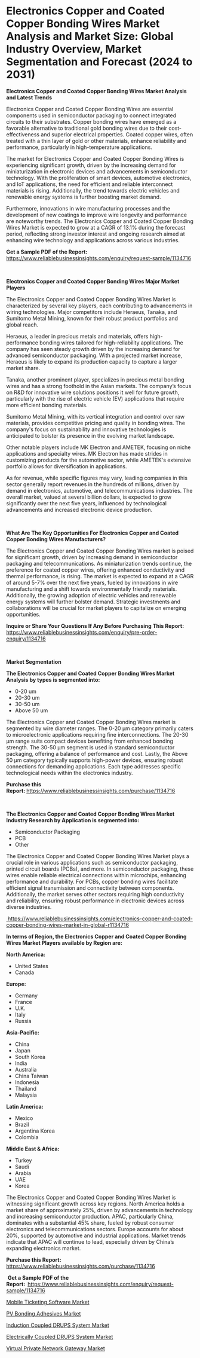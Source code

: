 <p><h1>Electronics Copper and Coated Copper Bonding Wires Market Analysis and Market Size: Global Industry Overview, Market Segmentation and Forecast (2024 to 2031)</h1></p><p><strong>Electronics Copper and Coated Copper Bonding Wires Market Analysis and Latest Trends</strong></p>
<p><p>Electronics Copper and Coated Copper Bonding Wires are essential components used in semiconductor packaging to connect integrated circuits to their substrates. Copper bonding wires have emerged as a favorable alternative to traditional gold bonding wires due to their cost-effectiveness and superior electrical properties. Coated copper wires, often treated with a thin layer of gold or other materials, enhance reliability and performance, particularly in high-temperature applications.</p><p>The market for Electronics Copper and Coated Copper Bonding Wires is experiencing significant growth, driven by the increasing demand for miniaturization in electronic devices and advancements in semiconductor technology. With the proliferation of smart devices, automotive electronics, and IoT applications, the need for efficient and reliable interconnect materials is rising. Additionally, the trend towards electric vehicles and renewable energy systems is further boosting market demand.</p><p>Furthermore, innovations in wire manufacturing processes and the development of new coatings to improve wire longevity and performance are noteworthy trends. The Electronics Copper and Coated Copper Bonding Wires Market is expected to grow at a CAGR of 13.1% during the forecast period, reflecting strong investor interest and ongoing research aimed at enhancing wire technology and applications across various industries.</p></p>
<p><strong>Get a Sample PDF of the Report:&nbsp;</strong> <a href="https://www.reliablebusinessinsights.com/enquiry/request-sample/1134716?utm_campaign=102&utm_medium=2&utm_source=Github&utm_content=ia&utm_term=08102024&utm_id=electronics-copper-and-coated-copper-bonding-wires">https://www.reliablebusinessinsights.com/enquiry/request-sample/1134716</a></p>
<p>&nbsp;</p>
<p><strong>Electronics Copper and Coated Copper Bonding Wires Major Market Players</strong></p>
<p><p>The Electronics Copper and Coated Copper Bonding Wires Market is characterized by several key players, each contributing to advancements in wiring technologies. Major competitors include Heraeus, Tanaka, and Sumitomo Metal Mining, known for their robust product portfolios and global reach.</p><p>Heraeus, a leader in precious metals and materials, offers high-performance bonding wires tailored for high-reliability applications. The company has seen steady growth driven by the increasing demand for advanced semiconductor packaging. With a projected market increase, Heraeus is likely to expand its production capacity to capture a larger market share.</p><p>Tanaka, another prominent player, specializes in precious metal bonding wires and has a strong foothold in the Asian markets. The company’s focus on R&D for innovative wire solutions positions it well for future growth, particularly with the rise of electric vehicle (EV) applications that require more efficient bonding materials.</p><p>Sumitomo Metal Mining, with its vertical integration and control over raw materials, provides competitive pricing and quality in bonding wires. The company's focus on sustainability and innovative technologies is anticipated to bolster its presence in the evolving market landscape.</p><p>Other notable players include MK Electron and AMETEK, focusing on niche applications and specialty wires. MK Electron has made strides in customizing products for the automotive sector, while AMETEK's extensive portfolio allows for diversification in applications.</p><p>As for revenue, while specific figures may vary, leading companies in this sector generally report revenues in the hundreds of millions, driven by demand in electronics, automotive, and telecommunications industries. The overall market, valued at several billion dollars, is expected to grow significantly over the next five years, influenced by technological advancements and increased electronic device production.</p></p>
<p>&nbsp;</p>
<p><strong>What Are The Key Opportunities For Electronics Copper and Coated Copper Bonding Wires Manufacturers?</strong></p>
<p><p>The Electronics Copper and Coated Copper Bonding Wires market is poised for significant growth, driven by increasing demand in semiconductor packaging and telecommunications. As miniaturization trends continue, the preference for coated copper wires, offering enhanced conductivity and thermal performance, is rising. The market is expected to expand at a CAGR of around 5-7% over the next five years, fueled by innovations in wire manufacturing and a shift towards environmentally friendly materials. Additionally, the growing adoption of electric vehicles and renewable energy systems will further bolster demand. Strategic investments and collaborations will be crucial for market players to capitalize on emerging opportunities.</p></p>
<p><strong>Inquire or Share Your Questions If Any Before Purchasing This Report:</strong> <a href="https://www.reliablebusinessinsights.com/enquiry/pre-order-enquiry/1134716?utm_campaign=102&utm_medium=2&utm_source=Github&utm_content=ia&utm_term=08102024&utm_id=electronics-copper-and-coated-copper-bonding-wires">https://www.reliablebusinessinsights.com/enquiry/pre-order-enquiry/1134716</a></p>
<p>&nbsp;</p>
<p><strong>Market Segmentation</strong></p>
<p><strong>The Electronics Copper and Coated Copper Bonding Wires Market Analysis by types is segmented into:</strong></p>
<p><ul><li>0-20 um</li><li>20-30 um</li><li>30-50 um</li><li>Above 50 um</li></ul></p>
<p><p>The Electronics Copper and Coated Copper Bonding Wires market is segmented by wire diameter ranges. The 0-20 µm category primarily caters to microelectronic applications requiring fine interconnections. The 20-30 µm range suits compact devices benefiting from enhanced bonding strength. The 30-50 µm segment is used in standard semiconductor packaging, offering a balance of performance and cost. Lastly, the Above 50 µm category typically supports high-power devices, ensuring robust connections for demanding applications. Each type addresses specific technological needs within the electronics industry.</p></p>
<p><strong>Purchase this Report:&nbsp;</strong><a href="https://www.reliablebusinessinsights.com/purchase/1134716?utm_campaign=102&utm_medium=2&utm_source=Github&utm_content=ia&utm_term=08102024&utm_id=electronics-copper-and-coated-copper-bonding-wires">https://www.reliablebusinessinsights.com/purchase/1134716</a></p>
<p>&nbsp;</p>
<p><strong>The Electronics Copper and Coated Copper Bonding Wires Market Industry Research by Application is segmented into:</strong></p>
<p><ul><li>Semiconductor Packaging</li><li>PCB</li><li>Other</li></ul></p>
<p><p>The Electronics Copper and Coated Copper Bonding Wires Market plays a crucial role in various applications such as semiconductor packaging, printed circuit boards (PCBs), and more. In semiconductor packaging, these wires enable reliable electrical connections within microchips, enhancing performance and durability. For PCBs, copper bonding wires facilitate efficient signal transmission and connectivity between components. Additionally, the market serves other sectors requiring high conductivity and reliability, ensuring robust performance in electronic devices across diverse industries.</p></p>
<p><a href="https://www.reliablebusinessinsights.com/electronics-copper-and-coated-copper-bonding-wires-market-in-global-r1134716?utm_campaign=102&utm_medium=2&utm_source=Github&utm_content=ia&utm_term=08102024&utm_id=electronics-copper-and-coated-copper-bonding-wires">&nbsp;https://www.reliablebusinessinsights.com/electronics-copper-and-coated-copper-bonding-wires-market-in-global-r1134716</a></p>
<p><strong>In terms of Region, the Electronics Copper and Coated Copper Bonding Wires Market Players available by Region are:</strong></p>
<p>
    <p> <strong> North America: </strong>
        <ul>
            <li>United States</li>
            <li>Canada</li>
        </ul>
        </p> 
    <p> <strong> Europe: </strong>
        <ul>
            <li>Germany</li>
            <li>France</li>
            <li>U.K.</li>
            <li>Italy</li>
            <li>Russia</li>
        </ul>
        </p> 
    <p> <strong> Asia-Pacific: </strong>
        <ul>
            <li>China</li>
            <li>Japan</li>
            <li>South Korea</li>
            <li>India</li>
            <li>Australia</li>
            <li>China Taiwan</li>
            <li>Indonesia</li>
            <li>Thailand</li>
            <li>Malaysia</li>
        </ul>
        </p> 
    <p> <strong> Latin America: </strong>
        <ul>
            <li>Mexico</li>
            <li>Brazil</li>
            <li>Argentina Korea</li>
            <li>Colombia</li>
        </ul>
        </p> 
    <p> <strong> Middle East & Africa: </strong>
        <ul>
            <li>Turkey</li>
            <li>Saudi</li>
            <li>Arabia</li>
            <li>UAE</li>
            <li>Korea</li>
        </ul>
    </p>
    </p>
<p><p>The Electronics Copper and Coated Copper Bonding Wires Market is witnessing significant growth across key regions. North America holds a market share of approximately 25%, driven by advancements in technology and increasing semiconductor production. APAC, particularly China, dominates with a substantial 45% share, fueled by robust consumer electronics and telecommunications sectors. Europe accounts for about 20%, supported by automotive and industrial applications. Market trends indicate that APAC will continue to lead, especially driven by China’s expanding electronics market.</p></p>
<p><strong>Purchase this Report: </strong><a href="https://www.reliablebusinessinsights.com/purchase/1134716?utm_campaign=102&utm_medium=2&utm_source=Github&utm_content=ia&utm_term=08102024&utm_id=electronics-copper-and-coated-copper-bonding-wires">https://www.reliablebusinessinsights.com/purchase/1134716</a></p>
<p>&nbsp;<strong>Get a Sample PDF of the Report:&nbsp;&nbsp;</strong><a href="https://www.reliablebusinessinsights.com/enquiry/request-sample/1134716?utm_campaign=102&utm_medium=2&utm_source=Github&utm_content=ia&utm_term=08102024&utm_id=electronics-copper-and-coated-copper-bonding-wires">https://www.reliablebusinessinsights.com/enquiry/request-sample/1134716</a></p>
<p><strong></strong></p>
<p><p><a href="https://www.linkedin.com/pulse/emerging-opportunities-challenges-global-mobile-ticketing-fd8ye?utm_campaign=102&utm_medium=2&utm_source=Github&utm_content=ia&utm_term=08102024&utm_id=electronics-copper-and-coated-copper-bonding-wires">Mobile Ticketing Software Market</a></p><p><a href="https://github.com/AnnDiaz698/Market-Research-Report-List-1/blob/main/pv-bonding-adhesives-market.md?utm_campaign=102&utm_medium=2&utm_source=Github&utm_content=ia&utm_term=08102024&utm_id=electronics-copper-and-coated-copper-bonding-wires">PV Bonding Adhesives Market</a></p><p><a href="https://issuu.com/reportprime-2/docs/induction-coupled-drups-system-mark_8a8c69acc12c98?utm_campaign=102&utm_medium=2&utm_source=Github&utm_content=ia&utm_term=08102024&utm_id=electronics-copper-and-coated-copper-bonding-wires">Induction Coupled DRUPS System Market</a></p><p><a href="https://issuu.com/reportprime-2/docs/electrically-coupled-drups-system-m_1f968736d01711?utm_campaign=102&utm_medium=2&utm_source=Github&utm_content=ia&utm_term=08102024&utm_id=electronics-copper-and-coated-copper-bonding-wires">Electrically Coupled DRUPS System Market</a></p><p><a href="https://www.linkedin.com/pulse/strategic-market-insights-navigating-global-virtual-private-9atle?utm_campaign=102&utm_medium=2&utm_source=Github&utm_content=ia&utm_term=08102024&utm_id=electronics-copper-and-coated-copper-bonding-wires">Virtual Private Network Gateway Market</a></p></p>